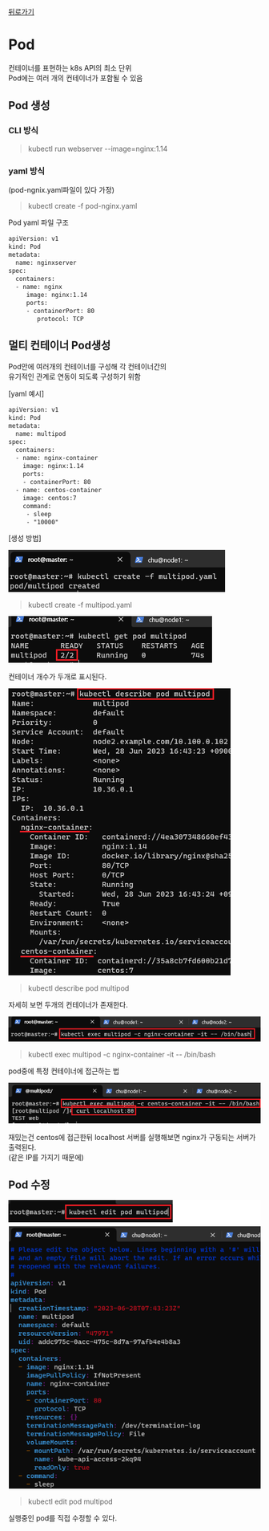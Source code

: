 [뒤로가기](../../README.md)<br>

# Pod

컨테이너를 표현하는 k8s API의 최소 단위<br>
Pod에는 여러 개의 컨테이너가 포함될 수 있음

## Pod 생성

### CLI 방식

> kubectl run webserver --image=nginx:1.14

### yaml 방식

(pod-ngnix.yaml파일이 있다 가정)<br>

> kubectl create -f pod-nginx.yaml

Pod yaml 파일 구조

```
apiVersion: v1
kind: Pod
metadata:
  name: nginxserver
spec:
  containers:
  - name: nginx
     image: nginx:1.14
     ports:
     - containerPort: 80
        protocol: TCP
```

## 멀티 컨테이너 Pod생성

Pod안에 여러개의 컨테이너를 구성해
각 컨테이너간의 <br>유기적인 관계로 연동이 되도록 구성하기 위함<br>

[yaml 예시]

```
apiVersion: v1
kind: Pod
metadata:
  name: multipod
spec:
  containers:
  - name: nginx-container
    image: nginx:1.14
    ports:
    - containerPort: 80
  - name: centos-container
    image: centos:7
    command:
     - sleep
     - "10000"
```

[생성 방법]

![img](../Img/k8s_pod1.png)<br>

> kubectl create -f multipod.yaml

![img](../Img/k8s_pod2.png)<br>

컨테이너 개수가 두개로 표시된다.<br>

![img](../Img/k8s_pod3.png)<br>

> kubectl describe pod multipod

자세히 보면 두개의 컨테이너가 존재한다.

![img](../Img/k8s_pod4.png)<br>

> kubectl exec multipod -c nginx-container -it -- /bin/bash

pod중에 특정 컨테이너에 접근하는 법<br>

![img](../Img/k8s_pod5.png)<br>

재밌는건 centos에 접근한뒤 localhost 서버를 실행해보면
nginx가 구동되는 서버가 출력된다.<br>
(같은 IP를 가지기 때문에)<br>

## Pod 수정

![img](../Img/k8s_pod6.png)<br>

> kubectl edit pod multipod

실행중인 pod를 직접 수정할 수 있다.
